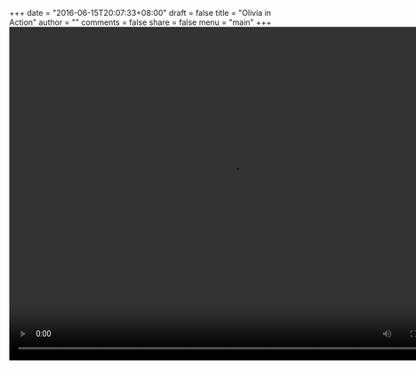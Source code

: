 +++
date = "2016-06-15T20:07:33+08:00"
draft = false
title = "Olivia in Action"
author = ""
comments = false
share = false
menu = "main"
+++
<video controls="controls" width="800" height="600" name="Olivia in Action" src="http://www.allaboutolivia.site/olivia_in_action.mov"></video>
